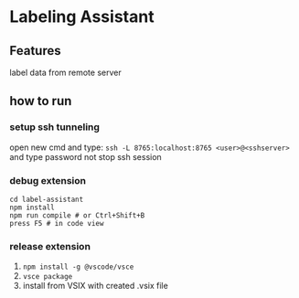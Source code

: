 # Labeling Assistant

## Features
label data from remote server

## how to run
### setup ssh tunneling
open new cmd and type: `ssh -L 8765:localhost:8765 <user>@<sshserver>` and type password
not stop ssh session
### debug extension
```
cd label-assistant
npm install
npm run compile # or Ctrl+Shift+B
press F5 # in code view
```
### release extension
1. `npm install -g @vscode/vsce`
2. `vsce package`
3. install from VSIX with created .vsix file


